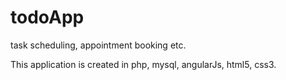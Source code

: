 # todoApp
task scheduling, appointment booking etc.

This application is created in php, mysql, angularJs, html5, css3.
